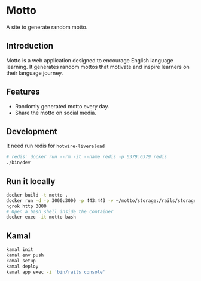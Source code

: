 # Motto

A site to generate random motto.

## Introduction

Motto is a web application designed to encourage English language learning. It generates random mottos that motivate and inspire learners on their language journey.

## Features

- Randomly generated motto every day.
- Share the motto on social media.

## Development

It need run redis for `hotwire-livereload`

```bash
# redis: docker run --rm -it --name redis -p 6379:6379 redis
./bin/dev
```

## Run it locally

```bash
docker build -t motto .
docker run -d -p 3000:3000 -p 443:443 -v ~/motto/storage:/rails/storage --name motto -e RAILS_MASTER_KEY=$(cat config/master.key) motto
ngrok http 3000
# Open a bash shell inside the container
docker exec -it motto bash
```

## Kamal

```bash
kamal init
kamal env push
kamal setup
kamal deploy
kamal app exec -i 'bin/rails console'
```
